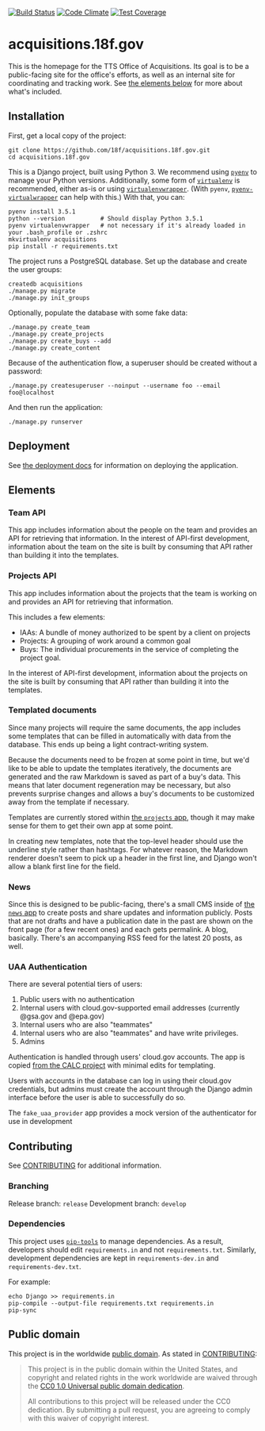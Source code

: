 [![Build Status](https://travis-ci.org/18F/acquisitions.18f.gov.svg?branch=develop)](https://travis-ci.org/18F/acquisitions.18f.gov)
[![Code Climate](https://codeclimate.com/github/18F/acquisitions.18f.gov/badges/gpa.svg)](https://codeclimate.com/github/18F/acquisitions.18f.gov)
[![Test Coverage](https://codeclimate.com/github/18F/acquisitions.18f.gov/badges/coverage.svg)](https://codeclimate.com/github/18F/acquisitions.18f.gov/coverage)

# acquisitions.18f.gov

This is the homepage for the TTS Office of Acquisitions. Its goal is to be a
public-facing site for the office's efforts, as well as an internal site for
coordinating and tracking work. See [the elements below](#elements) for more
about what's included.

## Installation

First, get a local copy of the project:

```
git clone https://github.com/18f/acquisitions.18f.gov.git
cd acquisitions.18f.gov
```

This is a Django project, built using Python 3. We recommend using [`pyenv`](https://github.com/yyuu/pyenv) to manage your Python versions. Additionally, some form of [`virtualenv`](https://github.com/pypa/virtualenv) is recommended, either as-is or using [`virtualenvwrapper`](http://virtualenvwrapper.readthedocs.io/en/latest/). (With `pyenv`, [`pyenv-virtualwrapper`](https://github.com/yyuu/pyenv-virtualenvwrapper) can help with this.) With that, you can:

```
pyenv install 3.5.1
python --version          # Should display Python 3.5.1
pyenv virtualenvwrapper   # not necessary if it's already loaded in your .bash_profile or .zshrc
mkvirtualenv acquisitions
pip install -r requirements.txt
```

The project runs a PostgreSQL database. Set up the database and create the user groups:

```
createdb acquisitions
./manage.py migrate
./manage.py init_groups
```

Optionally, populate the database with some fake data:

```
./manage.py create_team
./manage.py create_projects
./manage.py create_buys --add
./manage.py create_content
```

Because of the authentication flow, a superuser should be created without a
password:

```
./manage.py createsuperuser --noinput --username foo --email foo@localhost
```

And then run the application:

```
./manage.py runserver
```

## Deployment

See [the deployment docs](./docs/deploy.md) for information on deploying the application.

## Elements

### Team API

This app includes information about the people on the team and provides an API
for retrieving that information. In the interest of API-first development,
information about the team on the site is built by consuming that API rather
than building it into the templates.

### Projects API

This app includes information about the projects that the team is working on and
provides an API for retrieving that information.

This includes a few elements:

- IAAs: A bundle of money authorized to be spent by a client on projects
- Projects: A grouping of work around a common goal
- Buys: The individual procurements in the service of completing the project
goal.

In the interest of API-first development, information about the projects on the
site is built by consuming that API rather than building it into the templates.

### Templated documents

Since many projects will require the same documents, the app includes some
templates that can be filled in automatically with data from the database. This
ends up being a light contract-writing system.

Because the documents need to be frozen at some point in time, but we'd like to
be able to update the templates iteratively, the documents are generated and the
raw Markdown is saved as part of a buy's data. This means that later document
regeneration may be necessary, but also prevents surprise changes and allows a
buy's documents to be customized away from the template if necessary.

Templates are currently stored within [the `projects` app](./projects/templates/projects/markdown/), though it may make sense for them to get their own app at some point.

In creating new templates, note that the top-level header should use the
underline style rather than hashtags. For whatever reason, the Markdown renderer
doesn't seem to pick up a header in the first line, and Django won't allow a
blank first line for the field.

### News

Since this is designed to be public-facing, there's a small CMS inside of [the
`news` app](./news/) to create posts and share updates and information publicly.
Posts that are not drafts and have a publication date in the past are shown on
the front page (for a few recent ones) and each gets permalink. A blog,
basically. There's an accompanying RSS feed for the latest 20 posts, as well.

### UAA Authentication

There are several potential tiers of users:

1. Public users with no authentication
1. Internal users with cloud.gov-supported email addresses (currently @gsa.gov
  and @epa.gov)
1. Internal users who are also "teammates"
1. Internal users who are also "teammates" and have write privileges.
1. Admins

Authentication is handled through users' cloud.gov accounts. The app is copied
[from the CALC project](https://github.com/18F/calc/tree/develop/uaa_client)
with minimal edits for templating.

Users with accounts in the database can log in using their cloud.gov
credentials, but admins must create the account through the Django admin interface
before the user is able to successfully do so.

The `fake_uaa_provider` app provides a mock version of the authenticator for use
in development

## Contributing

See [CONTRIBUTING](CONTRIBUTING.md) for additional information.

### Branching

Release branch: `release`
Development branch: `develop`

### Dependencies

This project uses [`pip-tools`](https://github.com/nvie/pip-tools) to manage
dependencies. As a result, developers should edit `requirements.in` and not
`requirements.txt`. Similarly, development dependencies are kept in
`requirements-dev.in` and `requirements-dev.txt`.

For example:

```
echo Django >> requirements.in
pip-compile --output-file requirements.txt requirements.in
pip-sync
```

## Public domain

This project is in the worldwide [public domain](LICENSE.md). As stated in [CONTRIBUTING](CONTRIBUTING.md):

> This project is in the public domain within the United States, and copyright and related rights in the work worldwide are waived through the [CC0 1.0 Universal public domain dedication](https://creativecommons.org/publicdomain/zero/1.0/).
>
> All contributions to this project will be released under the CC0 dedication. By submitting a pull request, you are agreeing to comply with this waiver of copyright interest.
